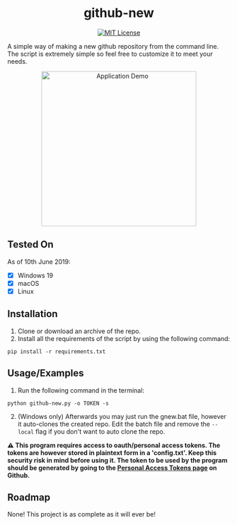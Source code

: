 <h1 align="center">
github-new
</h1>

<p align="center">
          <a href="https://github.com/shaleen111/qbcrud/blob/master/LICENSE.md">
                    <img src="https://img.shields.io/badge/license-MIT-brightgreen" alt="MIT License" />
          </a>
</p>

A simple way of making a new github repository from the command line. The script is extremely simple so feel free to customize it to meet your needs. 


<p align="center">
          <img src="demo/demo.gif" alt="Application Demo" height="350"/>
</p>

## Tested On
As of 10th June 2019:
- [x]  Windows 19
- [x]  macOS
- [x]  Linux

## Installation

1. Clone or download an archive of the repo.
2. Install all the requirements of the script by using the following command:
```
pip install -r requirements.txt
```

## Usage/Examples

1. Run the following command in the terminal:
```
python github-new.py -o TOKEN -s
```

2. (Windows only) Afterwards you may just run the gnew.bat file, however it auto-clones the created repo. Edit the batch file and remove the ```--local``` flag if you don't want to auto clone the repo.


**:warning: This program requires access to oauth/personal access tokens. The tokens are however stored in plaintext form in a 'config.txt'. Keep this security risk in mind before using it. The token to be used by the program should be generated by going to the [Personal Access Tokens page](https://github.com/settings/tokens) on Github.**

## Roadmap

None! This project is as complete as it will ever be!
